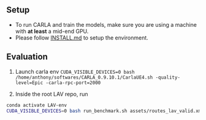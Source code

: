 ## Setup
* To run CARLA and train the models, make sure you are using a machine with **at least** a mid-end GPU.
* Please follow [INSTALL.md](docs/INSTALL.md) to setup the environment.


## Evaluation
1) Launch carla env `CUDA_VISIBLE_DEVICES=0 bash /home/anthony/softwares/CARLA_0.9.10.1/CarlaUE4.sh -quality-level=Epic -carla-rpc-port=2000`

2) Inside the root LAV repo, run
```bash
conda activate LAV-env
CUDA_VISIBLE_DEVICES=0 bash run_benchmark.sh assets/routes_lav_valid.xml 2000
```
